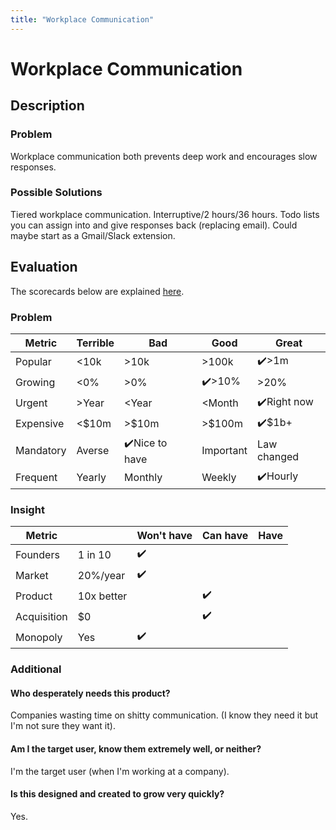 ```yaml
---
title: "Workplace Communication"
---
```

# Workplace Communication
## Description
### Problem
Workplace communication both prevents deep work and encourages slow responses. 

### Possible Solutions
Tiered workplace communication. Interruptive/2 hours/36 hours. Todo lists you can assign into and give responses back (replacing email). Could maybe start as a Gmail/Slack extension.

## Evaluation
The scorecards below are explained [here](/scorecards-explained).
### Problem
|  Metric   | Terrible | Bad        | Good        | Great        |
| --------- | ------ | ------------ | --------- | ----------- |
| Popular   | <10k   | >10k         | >100k     | ✔️>1m         |
| Growing   | <0%    | >0%          | ✔️>10%      | >20%         |
| Urgent    | >Year  | <Year        | <Month    | ✔️Right now   |
| Expensive | <$10m  | >$10m        | >$100m    | ✔️$1b+        |
| Mandatory | Averse | ✔️Nice to have | Important | Law changed |
| Frequent  | Yearly | Monthly      | Weekly    | ✔️Hourly      |

### Insight
|   Metric    |            | Won't have | Can have | Have |
| ----------- | ---------- | ---------- | -------- | ---- |
| Founders    | 1 in 10    |      ✔️      |          |      |
| Market      | 20%/year   |      ✔️      |          |      |
| Product     | 10x better |            |     ✔️     |      |
| Acquisition | $0         |            |     ✔️     |      |
| Monopoly    | Yes        |      ✔️      |          |      |

### Additional
#### Who desperately needs this product?
Companies wasting time on shitty communication. (I know they need it but I'm not sure they want it).

#### Am I the target user, know them extremely well, or neither?
I'm the target user (when I'm working at a company).

#### Is this designed and created to grow very quickly?
Yes.
